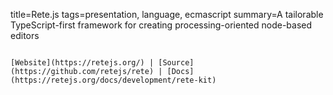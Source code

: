 title=Rete.js
tags=presentation, language, ecmascript
summary=A tailorable TypeScript-first framework for creating processing-oriented node-based editors
~~~~~~

[Website](https://retejs.org/) | [Source](https://github.com/retejs/rete) | [Docs](https://retejs.org/docs/development/rete-kit)

